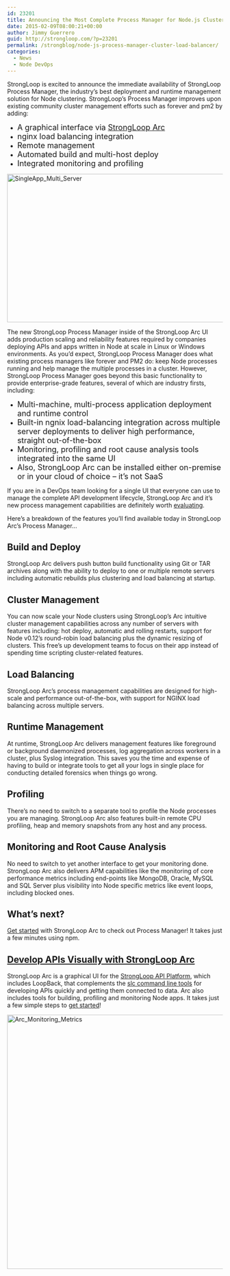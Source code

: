 ```yaml
---
id: 23201
title: Announcing the Most Complete Process Manager for Node.js Clustering
date: 2015-02-09T08:00:21+00:00
author: Jimmy Guerrero
guid: http://strongloop.com/?p=23201
permalink: /strongblog/node-js-process-manager-cluster-load-balancer/
categories:
  - News
  - Node DevOps
---
```

StrongLoop is excited to announce the immediate availability of StrongLoop Process Manager, the industry’s best deployment and runtime management solution for Node clustering. StrongLoop’s Process Manager improves upon existing community cluster management efforts such as forever and pm2 by adding:

  * <span style="font-size: 18px;">A graphical interface via <a href="http://strongloop.com/node-js/arc/">StrongLoop Arc</a> </span>
  * <span style="font-size: 18px;">nginx load balancing integration </span>
  * <span style="font-size: 18px;">Remote management </span>
  * <span style="font-size: 18px;">Automated build and multi-host deploy </span>
  * <span style="font-size: 18px;">Integrated monitoring and profiling </span>

[<img class="aligncenter size-large wp-image-23290" src="https://strongloop.com/wp-content/uploads/2015/02/SingleApp_Multi_Server-1030x346.jpg" alt="SingleApp_Multi_Server" width="1030" height="346" srcset="https://strongloop.com/wp-content/uploads/2015/02/SingleApp_Multi_Server-1030x346.jpg 1030w, https://strongloop.com/wp-content/uploads/2015/02/SingleApp_Multi_Server-300x101.jpg 300w, https://strongloop.com/wp-content/uploads/2015/02/SingleApp_Multi_Server-1500x504.jpg 1500w, https://strongloop.com/wp-content/uploads/2015/02/SingleApp_Multi_Server-705x237.jpg 705w, https://strongloop.com/wp-content/uploads/2015/02/SingleApp_Multi_Server-450x151.jpg 450w" sizes="(max-width: 1030px) 100vw, 1030px" />](https://strongloop.com/wp-content/uploads/2015/02/SingleApp_Multi_Server.jpg)

<!--more-->

The new StrongLoop Process Manager inside of the StrongLoop Arc UI adds production scaling and reliability features required by companies deploying APIs and apps written in Node at scale in Linux or Windows environments. As you’d expect, StrongLoop Process Manager does what existing process managers like forever and PM2 do: keep Node processes running and help manage the multiple processes in a cluster. However, StrongLoop Process Manager goes beyond this basic functionality to provide enterprise-grade features, several of which are industry firsts, including:

  * <span style="font-size: 18px;">Multi-machine, multi-process application deployment and runtime control </span>
  * <span style="font-size: 18px;">Built-in ngnix load-balancing integration across multiple server deployments to deliver high performance, straight out-of-the-box </span>
  * <span style="font-size: 18px;">Monitoring, profiling and root cause analysis tools integrated into the same UI </span>
  * <span style="font-size: 18px;">Also, StrongLoop Arc can be installed either on-premise or in your cloud of choice &#8211; it’s not SaaS </span>

If you are in a DevOps team looking for a single UI that everyone can use to manage the complete API development lifecycle, StrongLoop Arc and it’s new process management capabilities are definitely worth [evaluating](http://strongloop.com/get-started/).

Here’s a breakdown of the features you’ll find available today in StrongLoop Arc’s Process Manager&#8230;

<h2 dir="ltr">
  <strong>Build and Deploy</strong>
</h2>

StrongLoop Arc delivers push button build functionality using Git or TAR archives along with the ability to deploy to one or multiple remote servers including automatic rebuilds plus clustering and load balancing at startup.

<h2 dir="ltr">
  <strong>Cluster Management</strong>
</h2>

You can now scale your Node clusters using StrongLoop’s Arc intuitive cluster management capabilities across any number of servers with features including: hot deploy, automatic and rolling restarts, support for Node v0.12’s round-robin load balancing plus the dynamic resizing of clusters. This free’s up development teams to focus on their app instead of spending time scripting cluster-related features.

<h2 dir="ltr">
  <strong>Load Balancing</strong>
</h2>

StrongLoop Arc’s process management capabilities are designed for high-scale and performance out-of-the-box, with support for NGINX load balancing across multiple servers.

<h2 dir="ltr">
  <strong>Runtime Management</strong>
</h2>

At runtime, StrongLoop Arc delivers management features like foreground or background daemonized processes, log aggregation across workers in a cluster, plus Syslog integration. This saves you the time and expense of having to build or integrate tools to get all your logs in single place for conducting detailed forensics when things go wrong.

<h2 dir="ltr">
  <strong>Profiling</strong>
</h2>

There’s no need to switch to a separate tool to profile the Node processes you are managing. StrongLoop Arc also features built-in remote CPU profiling, heap and memory snapshots from any host and any process.

<h2 dir="ltr">
  <strong>Monitoring and Root Cause Analysis</strong>
</h2>

No need to switch to yet another interface to get your monitoring done. StrongLoop Arc also delivers APM capabilities like the monitoring of core performance metrics including end-points like MongoDB, Oracle, MySQL and SQL Server plus visibility into Node specific metrics like event loops, including blocked ones.

<h2 dir="ltr">
  <strong>What’s next?</strong>
</h2>

[Get started](http://strongloop.com/get-started/) with StrongLoop Arc to check out Process Manager! It takes just a few minutes using npm.

<div id="design-apis-arc" class="post-shortcode" style="clear:both;">
  <h2>
    <a href="http://strongloop.com/node-js/arc/"><strong>Develop APIs Visually with StrongLoop Arc</strong></a>
  </h2>
  
  <p>
    StrongLoop Arc is a graphical UI for the <a href="http://strongloop.com/node-js/api-platform/">StrongLoop API Platform</a>, which includes LoopBack, that complements the <a href="http://docs.strongloop.com/pages/viewpage.action?pageId=3834790">slc command line tools</a> for developing APIs quickly and getting them connected to data. Arc also includes tools for building, profiling and monitoring Node apps. It takes just a few simple steps to <a href="http://strongloop.com/get-started/">get started</a>!
  </p>
  
  <img class="aligncenter size-large wp-image-21950" src="https://strongloop.com/wp-content/uploads/2014/12/Arc_Monitoring_Metrics-1030x593.jpg" alt="Arc_Monitoring_Metrics" width="1030" height="593" />
</div>